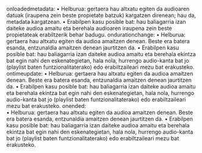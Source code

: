 onloadedmetadata:
    • Helburua: gertaera hau altxatu egiten da audioaren datuak (iraupena zein beste propietate batzuk) kargatzen direnean; hau da, metadata kargatzean.
    • Erabilpen kasu posible bat: hau baliagarria izan daiteke audioa amaitu eta berehala
    audioaren iraupena zein beste propietateak erabiltzerik behar badugu.
ondurationchange:
    • Helburua: gertaera hau altxatu egiten da audioa amaitzen denean. Beste era batera
    esanda, entzunaldia amaitzen denean jaurtitzen da.
    • Erabilpen kasu posible bat: hau baliagarria izan daiteke audioa amaitu eta berehala
    ekintza bat egin nahi den eskenategietan, hala nola, hurrengo audio-kanta bat jo (playlist
    baten funtzionalitaterako) edo erabiltzaileari mezu bat erakusteko.
ontimeupdate:
    • Helburua: gertaera hau altxatu egiten da audioa amaitzen denean. Beste era batera
    esanda, entzunaldia amaitzen denean jaurtitzen da.
    • Erabilpen kasu posible bat: hau baliagarria izan daiteke audioa amaitu eta berehala
    ekintza bat egin nahi den eskenategietan, hala nola, hurrengo audio-kanta bat jo (playlist
    baten funtzionalitaterako) edo erabiltzaileari mezu bat erakusteko.
onended:    
    • Helburua: gertaera hau altxatu egiten da audioa amaitzen denean. Beste era batera
    esanda, entzunaldia amaitzen denean jaurtitzen da.
    • Erabilpen kasu posible bat: hau baliagarria izan daiteke audioa amaitu eta berehala
    ekintza bat egin nahi den eskenategietan, hala nola, hurrengo audio-kanta bat jo (playlist
    baten funtzionalitaterako) edo erabiltzaileari mezu bat erakusteko.